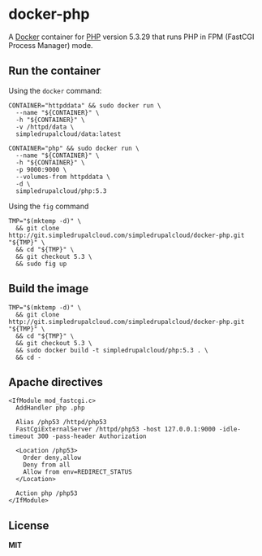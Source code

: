# docker-php

A [Docker](https://docker.com/) container for [PHP](http://php.net/) version 5.3.29 that runs PHP in FPM (FastCGI Process Manager) mode.

## Run the container

Using the `docker` command:

    CONTAINER="httpddata" && sudo docker run \
      --name "${CONTAINER}" \
      -h "${CONTAINER}" \
      -v /httpd/data \
      simpledrupalcloud/data:latest

    CONTAINER="php" && sudo docker run \
      --name "${CONTAINER}" \
      -h "${CONTAINER}" \
      -p 9000:9000 \
      --volumes-from httpddata \
      -d \
      simpledrupalcloud/php:5.3
      
Using the `fig` command

    TMP="$(mktemp -d)" \
      && git clone http://git.simpledrupalcloud.com/simpledrupalcloud/docker-php.git "${TMP}" \
      && cd "${TMP}" \
      && git checkout 5.3 \
      && sudo fig up

## Build the image

    TMP="$(mktemp -d)" \
      && git clone http://git.simpledrupalcloud.com/simpledrupalcloud/docker-php.git "${TMP}" \
      && cd "${TMP}" \
      && git checkout 5.3 \
      && sudo docker build -t simpledrupalcloud/php:5.3 . \
      && cd -

## Apache directives

    <IfModule mod_fastcgi.c>
      AddHandler php .php

      Alias /php53 /httpd/php53
      FastCgiExternalServer /httpd/php53 -host 127.0.0.1:9000 -idle-timeout 300 -pass-header Authorization

      <Location /php53>
        Order deny,allow
        Deny from all
        Allow from env=REDIRECT_STATUS
      </Location>

      Action php /php53
    </IfModule>

## License

**MIT**
